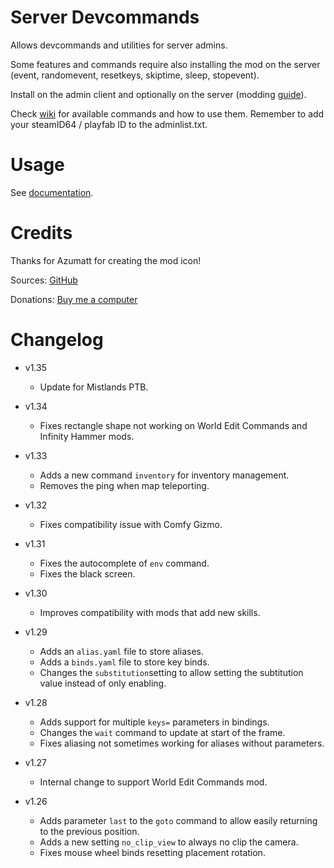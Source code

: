 # Server Devcommands

Allows devcommands and utilities for server admins.

Some features and commands require also installing the mod on the server (event, randomevent, resetkeys, skiptime, sleep, stopevent).

Install on the admin client and optionally on the server (modding [guide](https://youtu.be/L9ljm2eKLrk)).

Check [wiki](https://valheim.fandom.com/wiki/Console_Commands) for available commands and how to use them. Remember to add your steamID64 / playfab ID to the adminlist.txt.

# Usage

See [documentation](https://github.com/JereKuusela/valheim-dev/blob/main/README.md).

# Credits

Thanks for Azumatt for creating the mod icon!

Sources: [GitHub](https://github.com/JereKuusela/valheim-dev)

Donations: [Buy me a computer](https://www.buymeacoffee.com/jerekuusela)

# Changelog

- v1.35
	- Update for Mistlands PTB.

- v1.34
	- Fixes rectangle shape not working on World Edit Commands and Infinity Hammer mods.

- v1.33
	- Adds a new command `inventory` for inventory management.
	- Removes the ping when map teleporting.

- v1.32
	- Fixes compatibility issue with Comfy Gizmo.

- v1.31
	- Fixes the autocomplete of `env` command.
	- Fixes the black screen.

- v1.30
	- Improves compatibility with mods that add new skills.

- v1.29
	- Adds an `alias.yaml` file to store aliases.
	- Adds a `binds.yaml` file to store key binds.
	- Changes the `substitution`setting to allow setting the subtitution value instead of only enabling.

- v1.28
	- Adds support for multiple `keys=` parameters in bindings.
	- Changes the `wait` command to update at start of the frame.
	- Fixes aliasing not sometimes working for aliases without parameters.

- v1.27
	- Internal change to support World Edit Commands mod.

- v1.26
	- Adds parameter `last` to the `goto` command to allow easily returning to the previous position.
	- Adds a new setting `no_clip_view` to always no clip the camera.
	- Fixes mouse wheel binds resetting placement rotation.
